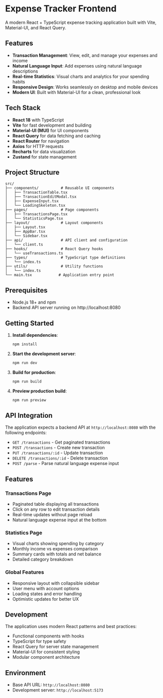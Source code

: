 # Expense Tracker Frontend

A modern React + TypeScript expense tracking application built with Vite, Material-UI, and React Query.

## Features

- **Transaction Management**: View, edit, and manage your expenses and income
- **Natural Language Input**: Add expenses using natural language descriptions
- **Real-time Statistics**: Visual charts and analytics for your spending habits
- **Responsive Design**: Works seamlessly on desktop and mobile devices
- **Modern UI**: Built with Material-UI for a clean, professional look

## Tech Stack

- **React 18** with TypeScript
- **Vite** for fast development and building
- **Material-UI (MUI)** for UI components
- **React Query** for data fetching and caching
- **React Router** for navigation
- **Axios** for HTTP requests
- **Recharts** for data visualization
- **Zustand** for state management

## Project Structure

```
src/
├── components/          # Reusable UI components
│   ├── TransactionTable.tsx
│   ├── TransactionEditModal.tsx
│   ├── ExpenseInput.tsx
│   └── LoadingSkeleton.tsx
├── pages/               # Page components
│   ├── TransactionsPage.tsx
│   └── StatisticsPage.tsx
├── layout/              # Layout components
│   ├── Layout.tsx
│   ├── AppBar.tsx
│   └── Sidebar.tsx
├── api/                 # API client and configuration
│   └── client.ts
├── hooks/               # React Query hooks
│   └── useTransactions.ts
├── types/               # TypeScript type definitions
│   └── index.ts
├── utils/               # Utility functions
│   └── index.ts
└── main.tsx            # Application entry point
```

## Prerequisites

- Node.js 18+ and npm
- Backend API server running on http://localhost:8080

## Getting Started

1. **Install dependencies**:
   ```bash
   npm install
   ```

2. **Start the development server**:
   ```bash
   npm run dev
   ```

3. **Build for production**:
   ```bash
   npm run build
   ```

4. **Preview production build**:
   ```bash
   npm run preview
   ```

## API Integration

The application expects a backend API at `http://localhost:8080` with the following endpoints:

- `GET /transactions` - Get paginated transactions
- `POST /transactions` - Create new transaction
- `PUT /transactions/:id` - Update transaction
- `DELETE /transactions/:id` - Delete transaction
- `POST /parse` - Parse natural language expense input

## Features

### Transactions Page

- Paginated table displaying all transactions
- Click on any row to edit transaction details
- Real-time updates without page reload
- Natural language expense input at the bottom

### Statistics Page

- Visual charts showing spending by category
- Monthly income vs expenses comparison
- Summary cards with totals and net balance
- Detailed category breakdown

### Global Features

- Responsive layout with collapsible sidebar
- User menu with account options
- Loading states and error handling
- Optimistic updates for better UX

## Development

The application uses modern React patterns and best practices:

- Functional components with hooks
- TypeScript for type safety
- React Query for server state management
- Material-UI for consistent styling
- Modular component architecture

## Environment

- Base API URL: `http://localhost:8080`
- Development server: `http://localhost:5173`
